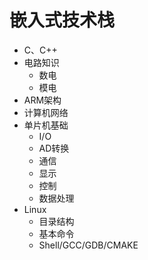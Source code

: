 # 嵌入式技术栈

- C、C++
- 电路知识
  - 数电
  - 模电
- ARM架构
- 计算机网络
- 单片机基础
  - I/O
  - AD转换
  - 通信
  - 显示
  - 控制
  - 数据处理
- Linux
  - 目录结构
  - 基本命令
  - Shell/GCC/GDB/CMAKE
